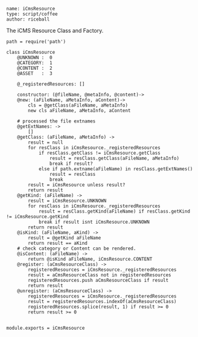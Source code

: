 ```
name: iCmsResource
type: script/coffee
author: riceball
```


The iCMS Resource Class and Factory.

    path = require('path')

    class iCmsResource
        @UNKNOWN :  0
        @CATEGORY:  1
        @CONTENT :  2
        @ASSET   :  3

        @_registeredResources: []

        constructor: (@fileName, @metaInfo, @content)->
        @new: (aFileName, aMetaInfo, aContent)->
            cls = @getClass(aFileName, aMetaInfo)
            new cls aFileName, aMetaInfo, aContent

        # processed the file extnames
        @getExtNames: ->
            []
        @getClass: (aFileName, aMetaInfo) ->
            result = null
            for resClass in iCmsResource._registeredResources
                if resClass.getClass != iCmsResource.getClass
                    result = resClass.getClass(aFileName, aMetaInfo)
                    break if result?
                else if path.extname(aFileName) in resClass.getExtNames()
                    result = resClass
                    break
            result = iCmsResource unless result?
            return result
        @getKind: (aFileName) ->
            result = iCmsResource.UNKNOWN
            for resClass in iCmsResource._registeredResources
                result = resClass.getKind(aFileName) if resClass.getKind != iCmsResource.getKind
                break if result isnt iCmsResource.UNKNOWN
            return result
        @isKind: (aFileName, aKind) ->
            result = @getKind aFileName
            return result == aKind
        # check category or Content can be rendered.
        @isContent: (aFileName) ->
            return @isKind aFileName, iCmsResource.CONTENT
        @register: (aCmsResourceClass) ->
            registeredResources = iCmsResource._registeredResources
            result = aCmsResourceClass not in registeredResources
            registeredResources.push aCmsResourceClass if result
            return result
        @unregister: (aCmsResourceClass) ->
            registeredResources = iCmsResource._registeredResources
            result = registeredResources.indexOf(aCmsResourceClass)
            registeredResources.splice(result, 1) if result >= 0
            return result >= 0


    module.exports = iCmsResource
